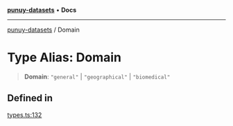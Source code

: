 [**punuy-datasets**](../README.md) • **Docs**

***

[punuy-datasets](../README.md) / Domain

# Type Alias: Domain

> **Domain**: `"general"` \| `"geographical"` \| `"biomedical"`

## Defined in

[types.ts:132](https://github.com/andrefs/punuy-datasets/blob/93db997464122cc74e2f33727445c155bb8f825e/src/lib/types.ts#L132)
